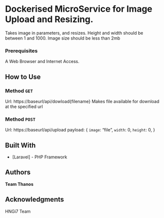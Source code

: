 # Dockerised MicroService for Image Upload and Resizing.
Takes image in parameters, and resizes. Height and width should be between 1 and 1000. Image size should be less than 2mb

### Prerequisites
A Web Browser and Internet Access.

## How to Use

### Method ```GET```
Url: https://baseurl/api/dowload{filename}
Makes file available for download at the specified url
### Method ```POST```
Url: https://baseurl/api/upload
payload:
{
 ```image```: “file”,
 ```width```: 0,
 ```height```: 0,
}
## Built With
* [Laravel] - PHP Framework

## Authors
**Team Thanos**

## Acknowledgments
HNGi7 Team
